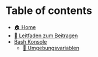 # Table of contents

-   [🏠 Home](README.md)
-   [🤝 Leitfaden zum Beitragen](leitfaden-zum-beitragen.md)
-   [Bash Konsole](bash-konsole/index.md)
    -   [🌱 Umgebungsvariablen](bash-konsole/umgebungsvariablen.md)
